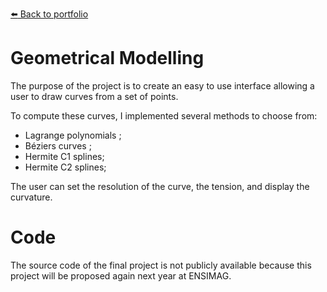 [:arrow_left: Back to portfolio](https://github.com/adrien-b-git/Portfolio)

# Geometrical Modelling

The purpose of the project is to create an easy to use interface allowing a user to draw curves from a set of points.

To compute these curves, I implemented several methods to choose from:
- Lagrange polynomials ;
- Béziers curves ;
- Hermite C1 splines;
- Hermite C2 splines;

The user can set the resolution of the curve, the tension, and display the curvature.

# Code

The source code of the final project is not publicly available because this project will be proposed again next year at ENSIMAG.
